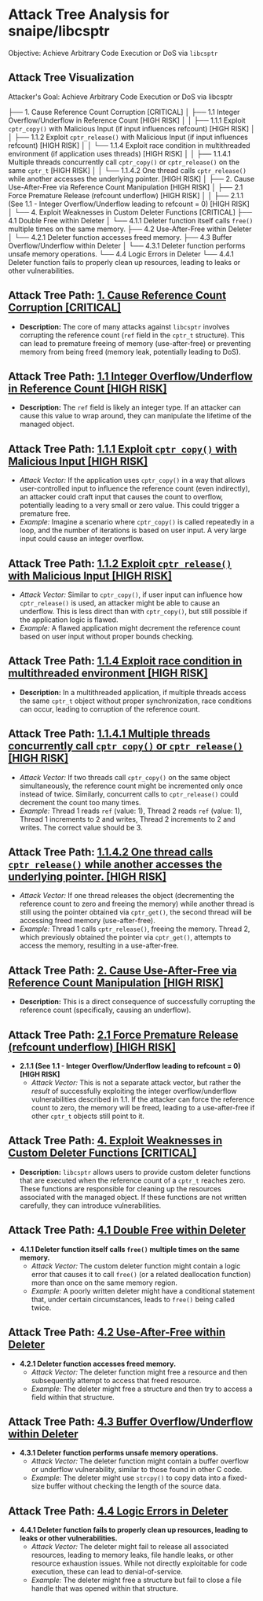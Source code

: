 # Attack Tree Analysis for snaipe/libcsptr

Objective: Achieve Arbitrary Code Execution or DoS via `libcsptr`

## Attack Tree Visualization

Attacker's Goal: Achieve Arbitrary Code Execution or DoS via libcsptr

├── 1.  Cause Reference Count Corruption [CRITICAL]
│   ├── 1.1  Integer Overflow/Underflow in Reference Count [HIGH RISK]
│   │   ├── 1.1.1  Exploit `cptr_copy()` with Malicious Input (if input influences refcount) [HIGH RISK]
│   │   ├── 1.1.2  Exploit `cptr_release()` with Malicious Input (if input influences refcount) [HIGH RISK]
│   │   └── 1.1.4  Exploit race condition in multithreaded environment (if application uses threads) [HIGH RISK]
│   │       ├── 1.1.4.1  Multiple threads concurrently call `cptr_copy()` or `cptr_release()` on the same `cptr_t` [HIGH RISK]
│   │       └── 1.1.4.2  One thread calls `cptr_release()` while another accesses the underlying pointer. [HIGH RISK]
│
├── 2.  Cause Use-After-Free via Reference Count Manipulation [HIGH RISK]
│   ├── 2.1  Force Premature Release (refcount underflow) [HIGH RISK]
│   │   ├── 2.1.1  (See 1.1 - Integer Overflow/Underflow leading to refcount = 0) [HIGH RISK]
│
└── 4.  Exploit Weaknesses in Custom Deleter Functions [CRITICAL]
    ├── 4.1  Double Free within Deleter
    │   └── 4.1.1  Deleter function itself calls `free()` multiple times on the same memory.
    ├── 4.2  Use-After-Free within Deleter
    │   └── 4.2.1  Deleter function accesses freed memory.
    ├── 4.3  Buffer Overflow/Underflow within Deleter
    │   └── 4.3.1  Deleter function performs unsafe memory operations.
    └── 4.4  Logic Errors in Deleter
        └── 4.4.1  Deleter function fails to properly clean up resources, leading to leaks or other vulnerabilities.

## Attack Tree Path: [1. Cause Reference Count Corruption [CRITICAL]](./attack_tree_paths/1__cause_reference_count_corruption__critical_.md)

*   **Description:** The core of many attacks against `libcsptr` involves corrupting the reference count (`ref` field in the `cptr_t` structure). This can lead to premature freeing of memory (use-after-free) or preventing memory from being freed (memory leak, potentially leading to DoS).

## Attack Tree Path: [1.1 Integer Overflow/Underflow in Reference Count [HIGH RISK]](./attack_tree_paths/1_1_integer_overflowunderflow_in_reference_count__high_risk_.md)

*   **Description:**  The `ref` field is likely an integer type.  If an attacker can cause this value to wrap around, they can manipulate the lifetime of the managed object.

## Attack Tree Path: [1.1.1 Exploit `cptr_copy()` with Malicious Input [HIGH RISK]](./attack_tree_paths/1_1_1_exploit__cptr_copy____with_malicious_input__high_risk_.md)

*   *Attack Vector:* If the application uses `cptr_copy()` in a way that allows user-controlled input to influence the reference count (even indirectly), an attacker could craft input that causes the count to overflow, potentially leading to a very small or zero value. This could trigger a premature free.
*   *Example:* Imagine a scenario where `cptr_copy()` is called repeatedly in a loop, and the number of iterations is based on user input.  A very large input could cause an integer overflow.

## Attack Tree Path: [1.1.2 Exploit `cptr_release()` with Malicious Input [HIGH RISK]](./attack_tree_paths/1_1_2_exploit__cptr_release____with_malicious_input__high_risk_.md)

*   *Attack Vector:* Similar to `cptr_copy()`, if user input can influence how `cptr_release()` is used, an attacker might be able to cause an underflow.  This is less direct than with `cptr_copy()`, but still possible if the application logic is flawed.
*   *Example:* A flawed application might decrement the reference count based on user input without proper bounds checking.

## Attack Tree Path: [1.1.4 Exploit race condition in multithreaded environment [HIGH RISK]](./attack_tree_paths/1_1_4_exploit_race_condition_in_multithreaded_environment__high_risk_.md)

*   **Description:** In a multithreaded application, if multiple threads access the same `cptr_t` object without proper synchronization, race conditions can occur, leading to corruption of the reference count.

## Attack Tree Path: [1.1.4.1 Multiple threads concurrently call `cptr_copy()` or `cptr_release()` [HIGH RISK]](./attack_tree_paths/1_1_4_1_multiple_threads_concurrently_call__cptr_copy____or__cptr_release_____high_risk_.md)

*   *Attack Vector:* If two threads call `cptr_copy()` on the same object simultaneously, the reference count might be incremented only once instead of twice.  Similarly, concurrent calls to `cptr_release()` could decrement the count too many times.
*   *Example:* Thread 1 reads `ref` (value: 1), Thread 2 reads `ref` (value: 1), Thread 1 increments to 2 and writes, Thread 2 increments to 2 and writes. The correct value should be 3.

## Attack Tree Path: [1.1.4.2 One thread calls `cptr_release()` while another accesses the underlying pointer. [HIGH RISK]](./attack_tree_paths/1_1_4_2_one_thread_calls__cptr_release____while_another_accesses_the_underlying_pointer___high_risk_.md)

*   *Attack Vector:* If one thread releases the object (decrementing the reference count to zero and freeing the memory) while another thread is still using the pointer obtained via `cptr_get()`, the second thread will be accessing freed memory (use-after-free).
*   *Example:* Thread 1 calls `cptr_release()`, freeing the memory. Thread 2, which previously obtained the pointer via `cptr_get()`, attempts to access the memory, resulting in a use-after-free.

## Attack Tree Path: [2. Cause Use-After-Free via Reference Count Manipulation [HIGH RISK]](./attack_tree_paths/2__cause_use-after-free_via_reference_count_manipulation__high_risk_.md)

*   **Description:** This is a direct consequence of successfully corrupting the reference count (specifically, causing an underflow).

## Attack Tree Path: [2.1 Force Premature Release (refcount underflow) [HIGH RISK]](./attack_tree_paths/2_1_force_premature_release__refcount_underflow___high_risk_.md)

*   **2.1.1 (See 1.1 - Integer Overflow/Underflow leading to refcount = 0) [HIGH RISK]**
    *   *Attack Vector:*  This is not a separate attack vector, but rather the *result* of successfully exploiting the integer overflow/underflow vulnerabilities described in 1.1.  If the attacker can force the reference count to zero, the memory will be freed, leading to a use-after-free if other `cptr_t` objects still point to it.

## Attack Tree Path: [4. Exploit Weaknesses in Custom Deleter Functions [CRITICAL]](./attack_tree_paths/4__exploit_weaknesses_in_custom_deleter_functions__critical_.md)

*   **Description:** `libcsptr` allows users to provide custom deleter functions that are executed when the reference count of a `cptr_t` reaches zero. These functions are responsible for cleaning up the resources associated with the managed object.  If these functions are not written carefully, they can introduce vulnerabilities.

## Attack Tree Path: [4.1 Double Free within Deleter](./attack_tree_paths/4_1_double_free_within_deleter.md)

*   **4.1.1 Deleter function itself calls `free()` multiple times on the same memory.**
    *   *Attack Vector:* The custom deleter function might contain a logic error that causes it to call `free()` (or a related deallocation function) more than once on the same memory region.
    *   *Example:* A poorly written deleter might have a conditional statement that, under certain circumstances, leads to `free()` being called twice.

## Attack Tree Path: [4.2 Use-After-Free within Deleter](./attack_tree_paths/4_2_use-after-free_within_deleter.md)

*   **4.2.1 Deleter function accesses freed memory.**
    *   *Attack Vector:* The deleter function might free a resource and then subsequently attempt to access that freed resource.
    *   *Example:* The deleter might free a structure and then try to access a field within that structure.

## Attack Tree Path: [4.3 Buffer Overflow/Underflow within Deleter](./attack_tree_paths/4_3_buffer_overflowunderflow_within_deleter.md)

*   **4.3.1 Deleter function performs unsafe memory operations.**
    *   *Attack Vector:* The deleter function might contain a buffer overflow or underflow vulnerability, similar to those found in other C code.
    *   *Example:* The deleter might use `strcpy()` to copy data into a fixed-size buffer without checking the length of the source data.

## Attack Tree Path: [4.4 Logic Errors in Deleter](./attack_tree_paths/4_4_logic_errors_in_deleter.md)

*   **4.4.1 Deleter function fails to properly clean up resources, leading to leaks or other vulnerabilities.**
    *   *Attack Vector:* The deleter might fail to release all associated resources, leading to memory leaks, file handle leaks, or other resource exhaustion issues.  While not directly exploitable for code execution, these can lead to denial-of-service.
    *   *Example:* The deleter might free a structure but fail to close a file handle that was opened within that structure.

